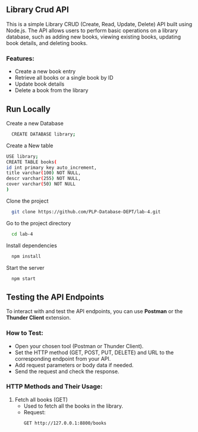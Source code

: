 ## Library Crud API
This is a simple Library CRUD (Create, Read, Update, Delete) API built using Node.js. The API allows users to perform basic operations on a library database, such as adding new books, viewing existing books, updating book details, and deleting books.

### Features:
 - Create a new book entry
 - Retrieve all books or a single book by ID
 - Update book details
 - Delete a book from the library

## Run Locally
Create a new Database
```bash
  CREATE DATABASE library;
```
Create a New table
```bash
USE library;
CREATE TABLE books(
id int primary key auto_increment,
title varchar(100) NOT NULL,
descr varchar(255) NOT NULL,
cover varchar(50) NOT NULL
)
```
Clone the project

```bash
  git clone https://github.com/PLP-Database-DEPT/lab-4.git
```

Go to the project directory

```bash
  cd lab-4
```

Install dependencies

```bash
  npm install
```

Start the server

```bash
  npm start
```
## Testing the API Endpoints
To interact with and test the API endpoints, you can use **Postman** or the **Thunder Client** extension.
### How to Test:
- Open your chosen tool (Postman or Thunder Client).
- Set the HTTP method (GET, POST, PUT, DELETE) and URL to the corresponding endpoint from your API.
- Add request parameters or body data if needed.
- Send the request and check the response.
### HTTP Methods and Their Usage:
1. Fetch all books (GET)
   - Used to fetch all the books in the library.
   - Request:
     ```bash
     GET http://127.0.0.1:8800/books
     ```
